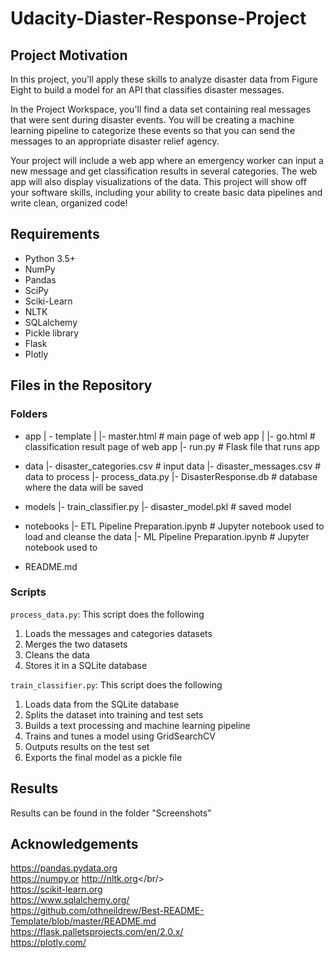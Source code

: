 # Udacity-Diaster-Response-Project

## Project Motivation

In this project, you'll apply these skills to analyze disaster data from Figure Eight to build a model for an API that classifies disaster messages.

In the Project Workspace, you'll find a data set containing real messages that were sent during disaster events. You will be creating a machine learning pipeline to categorize these events so that you can send the messages to an appropriate disaster relief agency.

Your project will include a web app where an emergency worker can input a new message and get classification results in several categories. The web app will also display visualizations of the data. This project will show off your software skills, including your ability to create basic data pipelines and write clean, organized code!



## Requirements
- Python 3.5+
- NumPy
- Pandas
- SciPy
- Sciki-Learn
- NLTK
- SQLalchemy
- Pickle library
- Flask
- Plotly

## Files in the Repository

### Folders
- app
| - template
| |- master.html  # main page of web app
| |- go.html  # classification result page of web app
|- run.py  # Flask file that runs app

- data
|- disaster_categories.csv  # input data 
|- disaster_messages.csv  # data to process
|- process_data.py
|- DisasterResponse.db   # database where the data will be saved

- models
|- train_classifier.py
|- disaster_model.pkl  # saved model

- notebooks
|- ETL Pipeline Preparation.ipynb # Jupyter notebook used to load and cleanse the data
|- ML Pipeline Preparation.ipynb # Jupyter notebook used to 

- README.md


### Scripts

```process_data.py```: This script does the following

1. Loads the messages and categories datasets
2. Merges the two datasets
3. Cleans the data
4. Stores it in a SQLite database


```train_classifier.py```: This script does the following

1. Loads data from the SQLite database
2. Splits the dataset into training and test sets
3. Builds a text processing and machine learning pipeline
4. Trains and tunes a model using GridSearchCV
5. Outputs results on the test set
6. Exports the final model as a pickle file

## Results

Results can be found in the folder "Screenshots"


## Acknowledgements
https://pandas.pydata.org
<br/>
https://numpy.or
http://nltk.org</br/>
<br/>
https://scikit-learn.org
<br/>
https://www.sqlalchemy.org/
<br/>
https://github.com/othneildrew/Best-README-Template/blob/master/README.md
</br>
https://flask.palletsprojects.com/en/2.0.x/
</br>
https://plotly.com/
